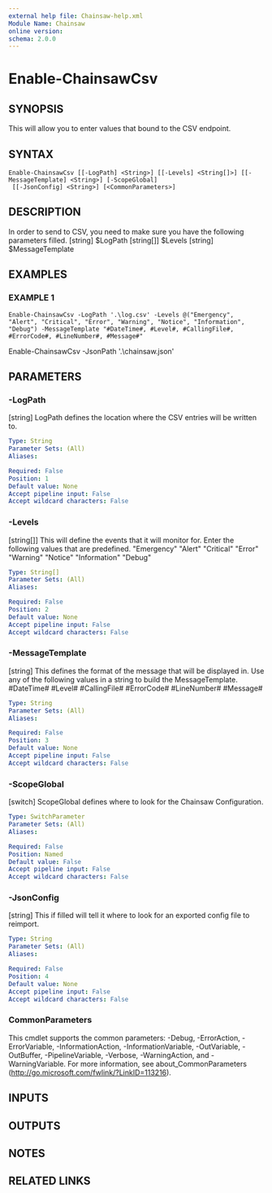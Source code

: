 ```yaml
---
external help file: Chainsaw-help.xml
Module Name: Chainsaw
online version:
schema: 2.0.0
---
```


# Enable-ChainsawCsv

## SYNOPSIS
This will allow you to enter values that bound to the CSV endpoint.

## SYNTAX

```
Enable-ChainsawCsv [[-LogPath] <String>] [[-Levels] <String[]>] [[-MessageTemplate] <String>] [-ScopeGlobal]
 [[-JsonConfig] <String>] [<CommonParameters>]
```

## DESCRIPTION
In order to send to CSV, you need to make sure you have the following parameters filled.
\[string\]    $LogPath
\[string\[\]\]  $Levels
\[string\]    $MessageTemplate

## EXAMPLES

### EXAMPLE 1
```
Enable-ChainsawCsv -LogPath '.\log.csv' -Levels @("Emergency", "Alert", "Critical", "Error", "Warning", "Notice", "Information", "Debug") -MessageTemplate "#DateTime#, #Level#, #CallingFile#, #ErrorCode#, #LineNumber#, #Message#"
```

Enable-ChainsawCsv -JsonPath '.\chainsaw.json'

## PARAMETERS

### -LogPath
\[string\] LogPath defines the location where the CSV entries will be written to.

```yaml
Type: String
Parameter Sets: (All)
Aliases:

Required: False
Position: 1
Default value: None
Accept pipeline input: False
Accept wildcard characters: False
```

### -Levels
\[string\[\]\] This will define the events that it will monitor for. 
Enter the following values that are predefined.
    "Emergency"
    "Alert"
    "Critical"
    "Error"
    "Warning"
    "Notice"
    "Information"
    "Debug"

```yaml
Type: String[]
Parameter Sets: (All)
Aliases:

Required: False
Position: 2
Default value: None
Accept pipeline input: False
Accept wildcard characters: False
```

### -MessageTemplate
\[string\] This defines the format of the message that will be displayed in. 
Use any of the following values in a string to build the MessageTemplate.
    #DateTime#
    #Level#
    #CallingFile#
    #ErrorCode#
    #LineNumber#
    #Message#

```yaml
Type: String
Parameter Sets: (All)
Aliases:

Required: False
Position: 3
Default value: None
Accept pipeline input: False
Accept wildcard characters: False
```

### -ScopeGlobal
\[switch\] ScopeGlobal defines where to look for the Chainsaw Configuration.

```yaml
Type: SwitchParameter
Parameter Sets: (All)
Aliases:

Required: False
Position: Named
Default value: False
Accept pipeline input: False
Accept wildcard characters: False
```

### -JsonConfig
\[string\] This if filled will tell it where to look for an exported config file to reimport.

```yaml
Type: String
Parameter Sets: (All)
Aliases:

Required: False
Position: 4
Default value: None
Accept pipeline input: False
Accept wildcard characters: False
```

### CommonParameters
This cmdlet supports the common parameters: -Debug, -ErrorAction, -ErrorVariable, -InformationAction, -InformationVariable, -OutVariable, -OutBuffer, -PipelineVariable, -Verbose, -WarningAction, and -WarningVariable.
For more information, see about_CommonParameters (http://go.microsoft.com/fwlink/?LinkID=113216).

## INPUTS

## OUTPUTS

## NOTES

## RELATED LINKS
